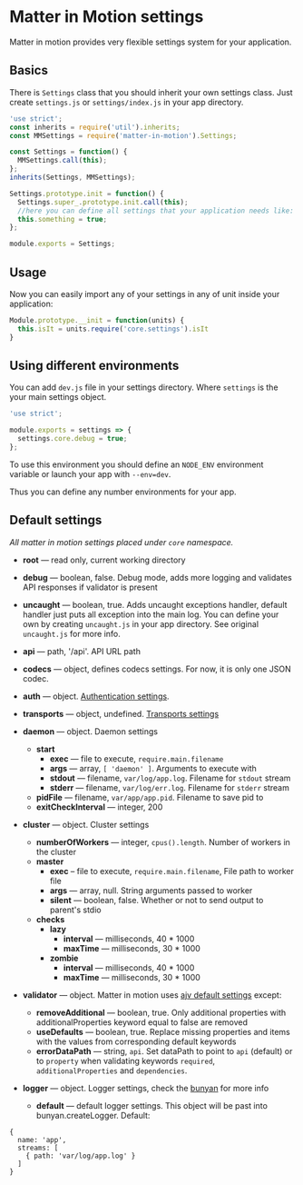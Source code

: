 # Matter in Motion settings

Matter in motion provides very flexible settings system for your application.

## Basics

There is `Settings` class that you should inherit your own settings class. Just create `settings.js` or `settings/index.js` in your app directory.

```js
'use strict';
const inherits = require('util').inherits;
const MMSettings = require('matter-in-motion').Settings;

const Settings = function() {
  MMSettings.call(this);
};
inherits(Settings, MMSettings);

Settings.prototype.init = function() {
  Settings.super_.prototype.init.call(this);
  //here you can define all settings that your application needs like:
  this.something = true;
};

module.exports = Settings;
```

## Usage

Now you can easily import any of your settings in any of unit inside your application:

```js
Module.prototype.__init = function(units) {
  this.isIt = units.require('core.settings').isIt
}
```

## Using different environments

You can add `dev.js` file in your settings directory. Where `settings` is the your main settings object.

```js
'use strict';

module.exports = settings => {
  settings.core.debug = true;
};

```

To use this environment you should define an `NODE_ENV` environment variable or launch your app with `--env=dev`.

Thus you can define any number environments for your app.

## Default settings

_All matter in motion settings placed under `core` namespace._

* __root__ — read only, current working directory
* __debug__ — boolean, false. Debug mode, adds more logging and validates API responses if validator is present
* __uncaught__ — boolean, true. Adds uncaught exceptions handler, default handler just puts all exception into the main log. You can define your own by creating `uncaught.js` in your app directory. See original `uncaught.js` for more info.
* __api__ — path, '/api'. API URL path
* __codecs__ — object, defines codecs settings. For now, it is only one JSON codec.
* __auth__ — object. [Authentication settings](https://github.com/matter-in-motion/mm/blob/master/docs/authentication.md).
* __transports__ — object, undefined. [Transports settings](https://github.com/matter-in-motion/mm/blob/master/docs/transports.md)
* __daemon__ — object. Daemon settings
  - __start__
    + __exec__ — file to execute, `require.main.filename`
    + __args__ — array, `[ 'daemon' ]`. Arguments to execute with
    + __stdout__ — filename, `var/log/app.log`. Filename for `stdout` stream
    + __stderr__ — filename, `var/log/err.log`. Filename for `stderr` stream
  - __pidFile__ — filename, `var/app/app.pid`. Filename to save pid to
  - __exitCheckInterval__ — integer, 200

* __cluster__ — object. Cluster settings
  - __numberOfWorkers__ — integer, `cpus().length`. Number of workers in the cluster
  - __master__
    + __exec__ – file to execute, `require.main.filename`, File path to worker file
    + __args__ — array, null. String arguments passed to worker
    + __silent__ — boolean, false. Whether or not to send output to parent's stdio
  - __checks__
    + __lazy__
      * __interval__ — milliseconds, 40 * 1000
      * __maxTime__ — milliseconds, 30 * 1000
    + __zombie__
      * __interval__ — milliseconds, 40 * 1000
      * __maxTime__ — milliseconds, 30 * 1000

* __validator__ — object. Matter in motion uses [ajv default settings](https://github.com/epoberezkin/ajv#options) except:
  - __removeAdditional__ — boolean, true. Only additional properties with additionalProperties keyword equal to false are removed
  - __useDefaults__ — boolean, true. Replace missing properties and items with the values from corresponding default keywords
  - __errorDataPath__ — string, `api`. Set dataPath to point to `api` (default) or to `property` when validating keywords `required`, `additionalProperties` and `dependencies`.

* __logger__ — object. Logger settings, check the [bunyan](https://github.com/trentm/node-bunyan) for more info
  - __default__ — default logger settings. This object will be past into bunyan.createLogger. Default:

```
{
  name: 'app',
  streams: [
    { path: 'var/log/app.log' }
  ]
}
```

